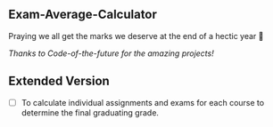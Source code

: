 ## Exam-Average-Calculator
Praying we all get the marks we deserve at the end of a hectic year 🙏

*Thanks to Code-of-the-future for the amazing projects!*
## Extended Version
- [ ] To calculate individual assignments and exams for each course to determine the final graduating grade.

